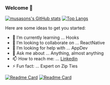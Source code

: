 ### Welcome 👋

[![musasons's GitHub stats](https://github-readme-stats.vercel.app/api?username=musason&show_icons=true&theme=radical)](https://github.com/musason/github-readme-stats)
[![Top Langs](https://github-readme-stats.vercel.app/api/top-langs/?username=musason&layout=compact&theme=radical)](https://github.com/musason/github-readme-stats)

Here are some ideas to get you started:

- 🌱 I’m currently learning ... Hooks
- 👯 I’m looking to collaborate on ... ReactNative
- 🤔 I’m looking for help with ... AppDev
- 💬 Ask me about ... Anything, almost anything
- 📫 How to reach me: ... [Linkedin](https://www.linkedin.com/in/zelimhan-ismailov/)
- ⚡ Fun fact: ... Expert on Zip Ties

[![Readme Card](https://github-readme-stats.vercel.app/api/pin/?username=musason&repo=forecast-blog&theme=tokyonight)](https://github.com/musason/forecast-blog)
[![Readme Card](https://github-readme-stats.vercel.app/api/pin/?username=musason&repo=shoot-toby&theme=tokyonight)](https://github.com/musason/shoot-toby)

